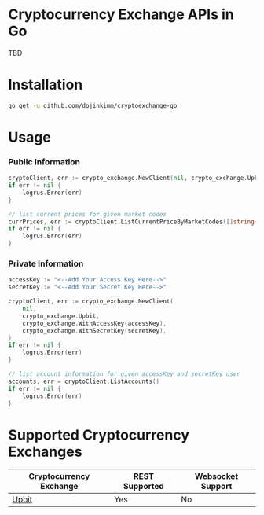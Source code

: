 # Cryptocurrency Exchange APIs in Go
TBD

# Installation

```bash
go get -u github.com/dojinkimm/cryptoexchange-go
```

# Usage

### Public Information
```go
cryptoClient, err := crypto_exchange.NewClient(nil, crypto_exchange.Upbit)
if err != nil {
    logrus.Error(err)
}

// list current prices for given market codes
currPrices, err := cryptoClient.ListCurrentPriceByMarketCodes([]string{"KRW-BTC", "KRW-ETH", "BTC-ETH"})
if err != nil {
    logrus.Error(err)
}
```

### Private Information
```go
accessKey := "<--Add Your Access Key Here-->"
secretKey := "<--Add Your Secret Key Here-->"

cryptoClient, err := crypto_exchange.NewClient(
    nil,
    crypto_exchange.Upbit,
    crypto_exchange.WithAccessKey(accessKey),
    crypto_exchange.WithSecretKey(secretKey),
)
if err != nil {
    logrus.Error(err)
}

// list account information for given accessKey and secretKey user
accounts, err = cryptoClient.ListAccounts()
if err != nil {
    logrus.Error(err)
}
```


# Supported Cryptocurrency Exchanges

| Cryptocurrency Exchange     | REST Supported    | Websocket Support |
|-----------------------------|------------------ | ----------------- |
| [Upbit](https://upbit.com/) | Yes               | No                |
